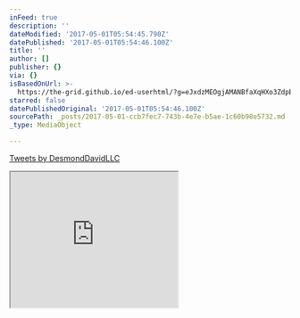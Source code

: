 ```yaml
---
inFeed: true
description: ''
dateModified: '2017-05-01T05:54:45.790Z'
datePublished: '2017-05-01T05:54:46.100Z'
title: ''
author: []
publisher: {}
via: {}
isBasedOnUrl: >-
  https://the-grid.github.io/ed-userhtml/?g=eJxdzMEOgjAMANBfaXqHXo3ZdpEjR3-gjiIzDMhaXPh7TfRgPL_kOYY4s6pHq8lMSmMpy5wWQZiKjB4ns03PRF9v45qpE83rMnT8TEPfXzBcq4gp3A74I0ccwGksaTNgPZYIWqJHom1mG9eS29-4puH-jtqHIsSJi4p53G1sThgcfZrwAtHNQBo
starred: false
datePublishedOriginal: '2017-05-01T05:54:46.100Z'
sourcePath: _posts/2017-05-01-ccb7fec7-743b-4e7e-b5ae-1c60b98e5732.md
_type: MediaObject

---
```

<a class="twitter-timeline" href="https://twitter.com/DesmondDavidLLC">Tweets by DesmondDavidLLC</a> <script async src="//platform.twitter.com/widgets.js" charset="utf-8"></script>

<iframe src="https://the-grid.github.io/ed-userhtml/?g=eJxdzMEOgjAMANBfaXqHXo3ZdpEjR3-gjiIzDMhaXPh7TfRgPL_kOYY4s6pHq8lMSmMpy5wWQZiKjB4ns03PRF9v45qpE83rMnT8TEPfXzBcq4gp3A74I0ccwGksaTNgPZYIWqJHom1mG9eS29-4puH-jtqHIsSJi4p53G1sThgcfZrwAtHNQBo" height="244" style=""></iframe>